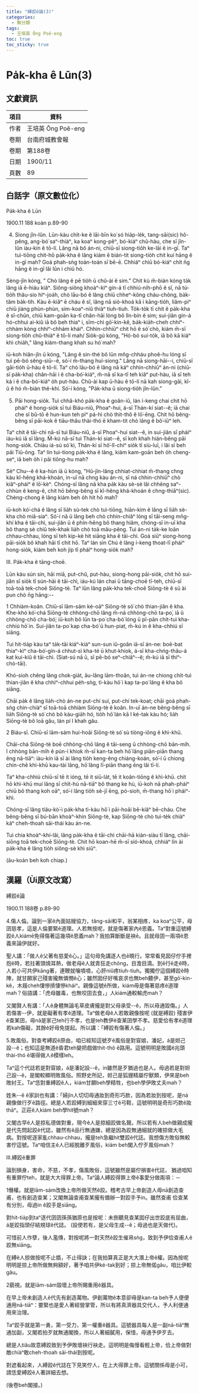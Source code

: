 ```yaml
---
title: "縛跤ê論(3)"
categories:
  - 無分類
tags:
  - 王培英 Ông Poê-eng
toc: true
toc_sticky: true
---
```


# Pa̍k-kha ê Lūn(3)

## 文獻資訊

| 項目 | 資料 |
|---|---|
| 作者 | 王培英 Ông Poê-eng |
| 卷期 | 台南府城教會報 |
| 卷期 | 第188卷 |
| 日期 | 1900/11 |
| 頁數 | 89 |

## 白話字（原文數位化）

Pa̍k-kha ê Lūn

1900.11 188 koàn p.89-90

4. Siong jîn-lûn. Lūn-kàu chi̍t-ke ê lāi-bīn ko͘ só hia̍p-le̍k, tang-sāi(sic) hô-pêng, ang-bó͘ saⁿ-thiàⁿ, ka koaⁿ kong-pêⁿ, bó-kiáⁿ chû-hàu, che sī jîn-lûn iàu-kín ê tō-lí. Lâng nā bô án-ni, chiū-sī siong-tio̍h ke-lāi ê in-gī. Taⁿ tuì-tiōng chit-hō pa̍k-kha ê lâng kiám ē bián-tit siong-tio̍h chit kuí hāng ê in-gī mah? Goá phah-sǹg toàn-toàn sī bē-ē. Chhiáⁿ chiū bó-kiáⁿ chi̍t n̄g hāng ê in-gī lâi lūn i chiū hó.

Sèng-jîn kóng, " Chò lâng ê pē tio̍h ū chû-ài ê sim." Chit kù m̄-bián kóng ta̍k lâng iā ē-hiáu kiâⁿ. Siông-siông khoàⁿ-kìⁿ gín-á tī chhiú-ni̍h-phō ê sî, nā tú-tio̍h thâu-sio hiⁿ-joa̍h, chò lāu-bó ê lâng chiū chheⁿ-kông cháu-chông, ba̍k-tâm ba̍k-tih. Kàu ē-kiâⁿ ē cháu ê sî, lâng nā sió-khoá kā i kāng-tio̍h, liâm-piⁿ chiū jiáng phùn-phùn, sim-koaⁿ-niû thiàⁿ tiuh-tiuh. To̍k-to̍k tī chit ê pa̍k-kha ê sî-chūn, chiū kam-goān ka-tī chân-hāi lóng bô lîn-bín ê sim; sui-jiân gín-á hó-chhuì ai-kiû iā bô beh thiaⁿ i, sīm-chì gō͘-kin-kê, ba̍k-kia̍h-cheh chhiⁿ-chhám kòng chhiⁿ-chhám kháiⁿ. Chhin-chhiūⁿ chit hō ê só͘ chò, kiám m̄-sī siong-tio̍h chû-thiàⁿ ê tō-lí mah/ Sio̍k-gú kóng, "Hó-bó sui-to̍k, iā bô kā kiáⁿ khì chia̍h," lâng kiám-thang khah su hó͘ mah?

iū-koh hiân-jîn ū kóng, "Lâng ê sin-thé bô lūn mn̂g-chháu phoê-hu lóng sī tuì pē-bó sêng-siū--ê, só͘-í m̄-thang huí-siong." Lâng nā siong-hāi--i, chiū-sī gāi-tio̍h ū-hàu ê tō-lí. Taⁿ chò lāu-bó ê lâng nā káⁿ chhin-chhiūⁿ án-ni (chiū-sī pa̍k-kha) chân-hāi i ê cha-bó͘-kiáⁿ, m̄-nā sī ka-tī teh kiâⁿ put-hàu, iā sī teh kà i ê cha-bó͘-kiáⁿ o̍h put-hàu. Chû-ài kap ū-hàu ê tō-lí nā kah siong-gāi, kî-û ê hó m̄-bián thê-khí. Só͘-í kóng, "Pa̍k-kha ū siong-tio̍h jîn-lûn."

5. Pāi hong-sio̍k. Tuì chhâ-khó pa̍k-kha ê goân-iû, lán í-keng chai chit hō pháiⁿ ê hong-sio̍k sī tuì Biáu-niû, Phoaⁿ-hui, á-sī Thán-kí siat--ê; iā chai che sī bû-tō ê hun-kun teh pìⁿ pá-hì chò thit-thô ê lō͘-ēng. Chit hō bêng-bêng sī pāi-kok ê tiāu-thâu thài-thó ē kham-tit chò lâng ê bô͘-iūⁿ leh.

Taⁿ chit ê tāi-chì nā-sī tuì Biáu-niû, á-sī Phoaⁿ-hui siat--ê, in sui-jiân sī pháiⁿ iáu-kú iā sī lâng. M̄-kú nā-sī tuì Thán-kí siat--ê, sī koh khah hián-bêng pāi hong-sio̍k. Chiàu iá-sú só͘ kì, Thán-kí sī hô͘-lî-chiⁿ sio̍k tī siù-luī, i lâi sī beh pāi Tiū-ông. Taⁿ lín tuì-tiong pa̍k-kha ê lâng, kiám kam-goān beh o̍h cheng-seⁿ, iā beh o̍h i pāi tiōng-hu mah?

Sèⁿ Chu--ê ê ka-hùn iā ū kóng, "Hū-jîn-lâng chhiat-chhiat m̄-thang chng kàu kî-hêng khá-khoán, in-uī nā chng kàu án-ni, sī ná chhin-chhiūⁿ chò kiâⁿ-pháiⁿ ê lō͘-kèⁿ. Chóng-sī lâng nā kha pa̍k kàu sè-sè lâi chhēng saⁿ-chhùn ê keng-ê, chit hō bêng-bêng sī kî-hêng khá-khoán ê chng-thiāⁿ(sic). Chèng-chong ê lâng kiám beh o̍h hit hō mah?

iū-koh kó͘-chá ê lâng sī lia̍h sù-tek chò tuì-tiōng, hiān-kim ê lâng sī lia̍h sè-kha chò miâ-siaⁿ. Só͘-í nā ū lâng beh chò chhin-chiâⁿ lóng sī tāi-seng mn̄g-khí kha ê tāi-chì, sui-jiân ū ê phín-hēng bô thang hiâm, chóng-sī in-uī kha bô thang sè chiū tek-khak lia̍h chò toā mâu-pēng. Tuì án-ni ta̍k-ke loān chhau-chhau, lóng sī teh kip-kè hit siāng kha ê tāi-chì. Goá siūⁿ siong-hong pāi-sio̍k bô khah hāi tī chit hō. Taⁿ lán sìn Chú ê lâng í-keng thoat-lī pháiⁿ hong-sio̍k, kiám beh koh ji̍p tī pháiⁿ hong-sio̍k mah?

III. Pa̍k-kha ê tāng-choē.

Lūn kàu sún sin, hāi miā, put-chû, put-hàu, siong-hong pāi-sio̍k, chit hō sui-jiân sī sio̍k tī sún-hāi ê tāi-chì, iáu-kú lán chai ū tāng-choē tī-teh, chiū-sī toā-toā tek-choē Siōng-tè. Taⁿ lūn lâng pa̍k-kha tek-choē Siōng-tè ê sū ài pun chò n̄g hāng:--

1 Chhiàm-koân. Chiū-sī lām-sám ké-oāⁿ Siōng-tè só͘ chò thian-jiân ê kha. Khe-khó kó͘-chá Siōng-tè chhòng-chō lâng m̄-nā chhòng-chō ta-po͘, iā ū chhòng-chō cha-bó͘; iū-koh bô lūn ta-po͘ cha-bó͘ lóng ū pī-pān chi̍t-tuì kha-chhiú hō͘ in. Sui-jiân ta-po͘ kap cha-bó͘ ū hun-piat, m̄-kú in ê kha-chhiú sī siāng.

Tuì hit-tia̍p kàu taⁿ ta̍k-tāi kiáⁿ-kiáⁿ sun-sun iû-goân iā-sī án-ne: boē-bat thiaⁿ-kìⁿ cha-bó͘-gín-á chhut-sì kha-té ū khut-khiok, á-sī kha-chńg-thâu-á kat kui-kiû ê tāi-chì. (Siat-sú nā ū, sī pē-bó seⁿ-chiâⁿ--ê; m̄-kú iā sī thiⁿ-chò-tāi).

Khó-sioh chêng lâng chok-gia̍t, āu-lâng lām-thoân, tuì án-ne chiong chi̍t-tuì thian-jiân ê kha chhiⁿ-chhui pe̍h-sǹg, tì-kàu hō͘ i kap ta-po͘ lâng ê kha bô siāng.

Chāi pa̍k ê lâng lia̍h-chò án-ne put-chí suí, put-chí tek-koat; chāi goá phah-sǹg chin-chiàⁿ sī toā-toā chhiàm Siōng-tè ê koân. In-uī án-ne bêng-bêng sī lia̍h Siōng-tè só͘ chò bô kàu-gia̍h hó, tio̍h hō͘ lán kā I ké-tak kàu hó; lia̍h Siōng-tè bô loā gâu, lán pí I khah gâu.

2 Biáu-sī. Chiū-sī lām-sám huí-hoāi Siōng-tè só͘ sù tiòng-iōng ê khì-khū.

Chāi-chá Siōng-tè boē chhòng-chō lâng ê tāi-seng ū chhòng-chō bān-mi̍h. I chhòng bān-mi̍h ê pún-ì khiok m̄-sī kan-ta beh hō͘ lâng piān-piān thang ēng nā-tiāⁿ: iàu-kín iā sī ài lâng tio̍h keng-êng chiáng-koán, só͘-í ū chiong chin-chē khì-khū kau-tài lâng, hō͘ lâng lī-piān thang ēng lâi tī-lí.

Taⁿ kha-chhiú chiū-sī tē it ióng, tē it siū-la̍t, tē it koân-tiōng ê khì-khū. chit hō khì-khū muí lâng sī chi̍t-hù nā-tiāⁿ bô thang ke hù, iū-koh nā phah-pháiⁿ chiū bô thang koh oāⁿ, só͘-í lâng tio̍h sè-jī ēng, pó-sioh, m̄-thang hō͘ i pháiⁿ-khì.

Chóng-sī lâng tiâu-kò͘-ì pa̍k-kha tì-kàu hō͘ i pāi-hoāi bē-kiâⁿ bē-cháu. Che bêng-bêng sī bú-bān khoàⁿ-khin Siōng-tè, kap Siōng-tè chò tuì-te̍k chiàⁿ káⁿ cheh-thoah sāi-thái kàu án-ne.

Tuì chia khoàⁿ-khí-lâi, lâng pa̍k-kha ê tāi-chì chāi-hā kiàn-siàu tī lâng, chāi-siōng toā tek-choē Siōng-tè. Chit hō koan-hē m̄-sī sió-khoá, chhiáⁿ lín ài pa̍k-kha ê lâng tio̍h siông-sè khì siūⁿ.

(āu-koàn beh koh chiap.)

## 漢羅（Ùi原文改寫）

縛跤ê論

1900.11 188卷 p.89-90

4.傷人倫。論到一家ê內面姑嫂協力，tâng-sāi和平，翁某相疼，ka koaⁿ公平，母囝慈孝，這是人倫要緊ê道理。人若無按呢，就是傷著家內ê恩義。Taⁿ對重這號縛跤ê人kiámē免得傷著這幾項ê恩義mah？我拍算斷斷是袂ē。且就母囝一兩項ê恩義來論伊就好。

聖人講：「做人ê父著有慈愛ê心。」這句毋免講逐人也ē曉行。常常看見囡仔佇手裡抱ê時，若拄著頭燒耳熱，做老母ê人就青狂走chông，目澹目滴。到ē行ē走ê時，人若小可共伊kāng著，連鞭就嚷噴噴，心肝niû疼tiuh-tiuh。獨獨佇這個縛跤ê時陣，就甘願家己殘害攏無憐憫ê心；雖然囡仔好嘴哀求也無beh聽伊，甚至gō͘-kin-kê，木屐cheh悽慘摃悽慘kháiⁿ。親像這號ê所做，kiám毋是傷著慈疼ê道理mah？俗語講：「虎母雖毒，也無咬囝去食，」人kiám通較輸虎mah？

又閣賢人有講：「人ê身體無論毛草皮膚攏是對父母承受--ê，所以毋通毀傷。」人若傷害--伊，就是礙著有孝ê道理。Taⁿ做老母ê人若敢親像按呢 (就是縛跤) 殘害伊ê查某囝，毋nā是家己teh行不孝，也是teh教伊ê查某囝學不孝。慈愛佮有孝ê道理若kah傷礙，其餘ê好毋免提起。所以講：「縛跤有傷著人倫。」

5.敗風俗。對查考縛跤ê原由，咱已經知這號歹ê風俗是對窅娘，潘妃，á是妲己設--ê；也知這是無道ê昏君teh變把戲做thit-thô ê路用。這號明明是敗國ê兆頭thài-thó ē堪得做人ê模樣leh。

Taⁿ這个代誌若是對窅娘，á是潘妃設--ê，in雖然是歹猶過也是人。毋過若是對妲己設--ê，是閣較顯明敗風俗。照野史所記，妲己是狐貍精屬佇獸類，伊來是beh敗紂王。Taⁿ恁對重縛跤ê人，kiám甘願beh學精牲，也beh學伊敗丈夫mah？

姓朱--ê ê家訓也有講：「婦jîn人切切毋通妝到奇形巧款，因為若妝到按呢，是ná親像做行歹ê路徑。總是人若跤縛到細細來穿三寸ê弓鞋，這號明明是奇形巧款ê妝thāⁿ。正莊ê人kiám beh學hit號mah？

又閣古早ê人是掠私德做對重，現今ê人是掠細跤做名聲。所以若有人beh做親成攏是代先問起跤ê代誌，雖然有ê品行無通嫌，總是因為跤無通細就的確掠做大毛病。對按呢逐家亂chhau-chhau，攏是teh急繼hit雙跤ê代誌。我想傷方敗俗無較害佇這號。Taⁿ咱信主ê人已經脫離歹風俗，kiám beh閣入佇歹風俗mah？

III.縛跤ê重罪

論到損身，害命，不慈，不孝，傷風敗俗，這號雖然是屬佇損害ê代誌， 猶過咱知有重罪佇teh，就是大大得罪上帝。Taⁿ論人縛跤得罪上帝ê事愛分做兩項：－

1僭權。就是lām-sám改換上帝所做天然ê跤。稽考古早上帝創造人毋nā創造查甫，也有創造查某；又閣無論查甫查某攏有備辦一對跤手予in。雖然查甫 佮查某有分別，毋過in ê跤手是siāng。

對hit-tia̍p到taⁿ逐代囝囝孫孫猶原也是按呢：未捌聽見查某囡仔出世跤底有屈曲，á是跤指頭仔結規球ê代誌。 (設使若有，是父母生成--ê；毋過也是天做代)。

可惜前人作孽，後人濫傳，對按呢將一對天然ê跤生催帛sǹg，致到予伊佮查甫人ê跤無siāng。

在縛ê人掠做按呢不止媠，不止得訣；在我拍算真正是大大潛上帝ê權。因為按呢明明是掠上帝所做無夠額好，著予咱共伊ké-tak到好；掠上帝無偌gâu，咱比伊較gâu。

2藐視。就是lām-sám毀壞上帝所賜重用ê器具。

在早上帝未創造人ê代先有創造萬物。伊創萬物ê本意卻毋是kan-ta beh予人便便通用nā-tiāⁿ：要緊也是愛人著經營掌管，所以有將真濟器具交代人，予人利便通用來治理。

Taⁿ跤手就是第一勇，第一受力，第一權重ê器具。這號器具每人是一副nā-tiāⁿ無通加副，又閣若拍歹就無通閣換，所以人著細膩用，保惜，毋通予伊歹去。

總是人tiâu故意縛跤致到予伊敗壞袂行袂走。這明明是侮慢看輕上帝，佮上帝做對敵chiàⁿ敢cheh-thoah sāi-thái到按呢。

對遮看起來，人縛跤ê代誌在下見笑佇人，在上大得罪上帝。這號關係毋是小可，請恁愛縛跤ê人著詳細去想。

(後卷beh閣接。)
